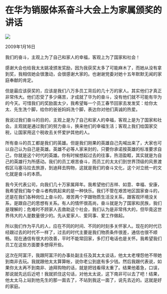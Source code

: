 # 在华为销服体系奋斗大会上为家属颁奖的讲话
<img class="pv" src="https://api.visitor.plantree.me/visitor-badge/pv?namespace=plantree.me&key=renzhengfei-speeches/让听得见炮声的人来决策.md">


2009年1月16日



我们的奋斗，主观上为了自己和家人的幸福，客观上为了国家和社会！

感谢大会也给我太太姚凌颁发奖励，因为我获奖太多了可能麻木了，而她从没有拿到奖，我相信她会很激动，会很感谢大家的。也谢谢党委对她十五年默默无闻的家庭奉献的肯定。

但是最应该获奖的，应该是我们八万多员工背后的几十万的家人。其实他们才真正非常伟大。他们忍受了多少痛苦，才成就了华为的奋斗，没有他们就不可能有华为的今天。可惜我们的奖励面太少，我希望每一个员工春节回家去发发奖：给你太太、先生洗个脚，给你的爸爸妈妈洗个脚，表达你对他们真诚的热爱。

我说过我们奋斗的目的，主观上是为了自己和家人的幸福，客观上是为了国家和社会。主观就是通过我们的努力奋斗，换来他们的幸福生活；客观上我们给国家交税，让国家用这个税收去关怀爱护其他的人。

所有奋斗的员工都是我们的英雄。但是我们刚果的英雄自己先喊出来了，大家也可以自己认为自己是英雄。英雄不必等人家来封的，只要你承诺按英雄的标准要求自己，你就是这个时代的英雄。你有时候想起过去的往事，热泪盈眶，其实就是为自己的英雄行为所感动。我们的员工艰苦奋斗，而员工的太太们到世界顶级的风景渡假区马塞马拉去旅游，到迪拜去购物，这就是我们的奋斗文化，这个对立统一的文化就是奋斗的本质。

我今天代表公司，向我们几十万家属拜年。我希望他们吉祥、如意、幸福、安康，我希望我们每个奋斗者构筑起来的是一种快乐。我们不管在艰苦地区国家奋斗的，还是在我们各种岗位上奋斗的，艰苦两个字跟物质生活没关系，跟客观环境没关系，是跟自己的思想有关系。有人的情怀很高尚，奋斗就是为了国家和民族，我们是理解的；危难时不顾家人去救助这个社会，我们认为是非常伟大的，但毕竟这世界伟大的人是数量很少的。先从爱家人、爱同事、爱工作做起。

所以我们作为平凡的人，应在不同的时间、不同的时刻多关怀家人。现在的时代已经跟过去的时代不一样了，过去的时代主要是我们物质条件很差，通信也很不顺畅。现在通信有很大的改善，平时不能常回家，多打打电话也是关怀。我希望我们员工在这些方面要多想得开些。

这次在阿富汗，我跟阿富汗的办事处副主任及其太太谈话，他太太老埋怨他不带她到南非去玩。我就跟他太太算算帐，说你老公到底有多少钱。然后我跟代表说，如果你太太再不到南非、迪拜购物的话，就是把钱看得太重了。结果他着急，口误，那说就先远后近吧！我就抓住这句话，对他太太说，这下南非可以去了吧！结果，他太太马上站到他先生的那一面去了，不站到我这一面了，说先去近的。这就是好的家庭。
